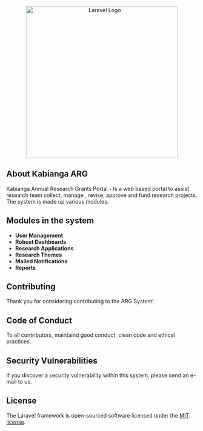 <p align="center"><a href="https://laravel.com" target="_blank"><img src="https://raw.githubusercontent.com/laravel/art/master/logo-lockup/5%20SVG/2%20CMYK/1%20Full%20Color/laravel-logolockup-cmyk-red.svg" width="400" alt="Laravel Logo"></a></p>
 
## About Kabianga ARG

Kabianga Annual Research Grants Portal - Is a web based portal to assist research team collect, manage , revise, approve and fund research projects. 
The system is made up various modules.

## Modules in the system

- **User Management**
- **Robust Dashboards**
- **Research Applications**
- **Research Themes**
- **Mailed Notifications**
- **Reports**


## Contributing

Thank you for considering contributing to the ARG System! 

## Code of Conduct

To all contributors, maintaind good conduct, clean code and ethical practices.

## Security Vulnerabilities

If you discover a security vulnerability within this system, please send an e-mail to us.

## License

The Laravel framework is open-sourced software licensed under the [MIT license](https://opensource.org/licenses/MIT).

